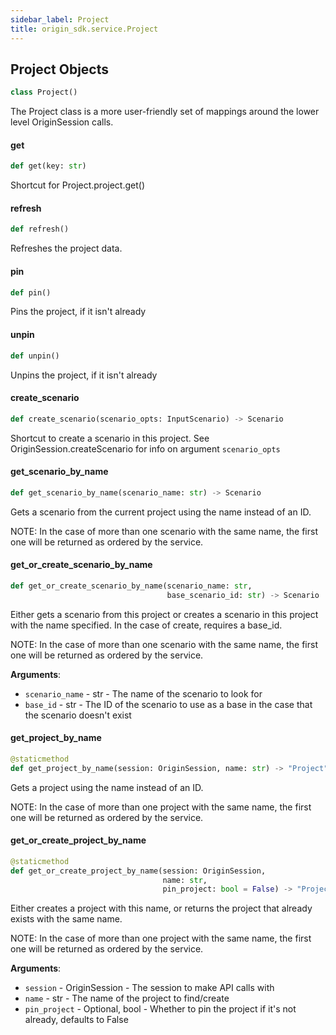 ```yaml
---
sidebar_label: Project
title: origin_sdk.service.Project
---
```


## Project Objects

```python
class Project()
```

The Project class is a more user-friendly set of mappings around the
lower level OriginSession calls.

#### get

```python
def get(key: str)
```

Shortcut for Project.project.get()

#### refresh

```python
def refresh()
```

Refreshes the project data.

#### pin

```python
def pin()
```

Pins the project, if it isn&#x27;t already

#### unpin

```python
def unpin()
```

Unpins the project, if it isn&#x27;t already

#### create\_scenario

```python
def create_scenario(scenario_opts: InputScenario) -> Scenario
```

Shortcut to create a scenario in this project. See
OriginSession.createScenario for info on argument `scenario_opts`

#### get\_scenario\_by\_name

```python
def get_scenario_by_name(scenario_name: str) -> Scenario
```

Gets a scenario from the current project using the name instead of an
ID.

NOTE: In the case of more than one scenario with the same name, the
first one will be returned as ordered by the service.

#### get\_or\_create\_scenario\_by\_name

```python
def get_or_create_scenario_by_name(scenario_name: str,
                                   base_scenario_id: str) -> Scenario
```

Either gets a scenario from this project or creates a scenario in
this project with the name specified. In the case of create, requires a
base_id.

NOTE: In the case of more than one scenario with the same name, the
first one will be returned as ordered by the service.

**Arguments**:

- `scenario_name` - str - The name of the scenario to look for
- `base_id` - str - The ID of the scenario to use as a base in the case
  that the scenario doesn&#x27;t exist

#### get\_project\_by\_name

```python
@staticmethod
def get_project_by_name(session: OriginSession, name: str) -> "Project"
```

Gets a project using the name instead of an ID.

NOTE: In the case of more than one project with the same name, the
first one will be returned as ordered by the service.

#### get\_or\_create\_project\_by\_name

```python
@staticmethod
def get_or_create_project_by_name(session: OriginSession,
                                  name: str,
                                  pin_project: bool = False) -> "Project"
```

Either creates a project with this name, or returns the project that
already exists with the same name.

NOTE: In the case of more than one project with the same name, the
first one will be returned as ordered by the service.

**Arguments**:

- `session` - OriginSession - The session to make API calls with
- `name` - str - The name of the project to find/create
- `pin_project` - Optional, bool - Whether to pin the project if it&#x27;s not
  already, defaults to False

